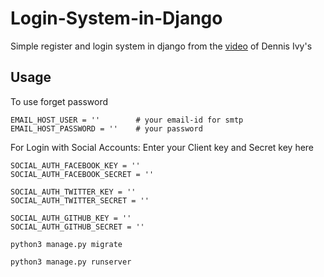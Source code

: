 # Login-System-in-Django
Simple register and login system in django from the [video](https://www.youtube.com/watch?v=tUqUdu0Sjyc) of Dennis Ivy's 

## Usage

To use forget password

```
EMAIL_HOST_USER = ''        # your email-id for smtp
EMAIL_HOST_PASSWORD = ''    # your password
```

For Login with Social Accounts: Enter your Client key and Secret key here
```
SOCIAL_AUTH_FACEBOOK_KEY = ''
SOCIAL_AUTH_FACEBOOK_SECRET = ''

SOCIAL_AUTH_TWITTER_KEY = ''
SOCIAL_AUTH_TWITTER_SECRET = ''

SOCIAL_AUTH_GITHUB_KEY = ''
SOCIAL_AUTH_GITHUB_SECRET = ''
```


```python3 manage.py migrate```

```python3 manage.py runserver```
